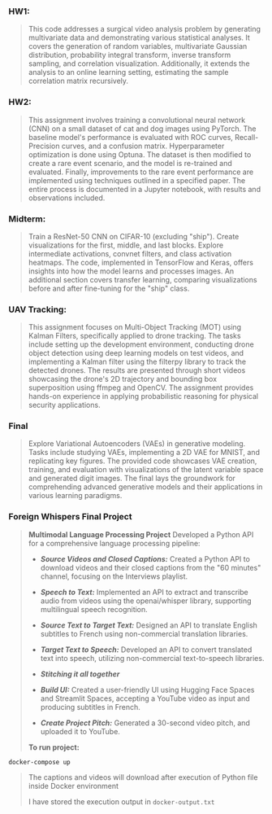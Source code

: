 ### HW1:
> This code addresses a surgical video analysis problem by generating multivariate data and demonstrating various statistical analyses. It covers the generation of random variables, multivariate Gaussian distribution, probability integral transform, inverse transform sampling, and correlation visualization. Additionally, it extends the analysis to an online learning setting, estimating the sample correlation matrix recursively.

### HW2:
> This assignment involves training a convolutional neural network (CNN) on a small dataset of cat and dog images using PyTorch. The baseline model's performance is evaluated with ROC curves, Recall-Precision curves, and a confusion matrix. Hyperparameter optimization is done using Optuna. The dataset is then modified to create a rare event scenario, and the model is re-trained and evaluated. Finally, improvements to the rare event performance are implemented using techniques outlined in a specified paper. The entire process is documented in a Jupyter notebook, with results and observations included.

### Midterm:
> Train a ResNet-50 CNN on CIFAR-10 (excluding "ship"). Create visualizations for the first, middle, and last blocks. Explore intermediate activations, convnet filters, and class activation heatmaps. The code, implemented in TensorFlow and Keras, offers insights into how the model learns and processes images. An additional section covers transfer learning, comparing visualizations before and after fine-tuning for the "ship" class.

### UAV Tracking:
> This assignment focuses on Multi-Object Tracking (MOT) using Kalman Filters, specifically applied to drone tracking. The tasks include setting up the development environment, conducting drone object detection using deep learning models on test videos, and implementing a Kalman filter using the filterpy library to track the detected drones. The results are presented through short videos showcasing the drone's 2D trajectory and bounding box superposition using ffmpeg and OpenCV. The assignment provides hands-on experience in applying probabilistic reasoning for physical security applications.

### Final
> Explore Variational Autoencoders (VAEs) in generative modeling. Tasks include studying VAEs, implementing a 2D VAE for MNIST, and replicating key figures. The provided code showcases VAE creation, training, and evaluation with visualizations of the latent variable space and generated digit images. The final lays the groundwork for comprehending advanced generative models and their applications in various learning paradigms.
 
### Foreign Whispers Final Project
> **Multimodal Language Processing Project**
> Developed a Python API for a comprehensive language processing pipeline:
> - ***Source Videos and Closed Captions:*** Created a Python API to download videos and their closed captions from the "60 minutes" channel, focusing on the Interviews playlist.
>   
> - ***Speech to Text:*** Implemented an API to extract and transcribe audio from videos using the openai/whisper library, supporting multilingual speech recognition.
>   
> - ***Source Text to Target Text:*** Designed an API to translate English subtitles to French using non-commercial translation libraries.
>   
> - ***Target Text to Speech:*** Developed an API to convert translated text into speech, utilizing non-commercial text-to-speech libraries.
> - ***Stitching it all together***
>   
> - ***Build UI:*** Created a user-friendly UI using Hugging Face Spaces and Streamlit Spaces, accepting a YouTube video as input and producing subtitles in French.
>   
> - ***Create Project Pitch:*** Generated a 30-second video pitch, and uploaded it to YouTube.
>
> 
> **To run project:**
```
docker-compose up
```
> The captions and videos will download after execution of Python file inside Docker environment
> 
> I have stored the execution output in `docker-output.txt`
